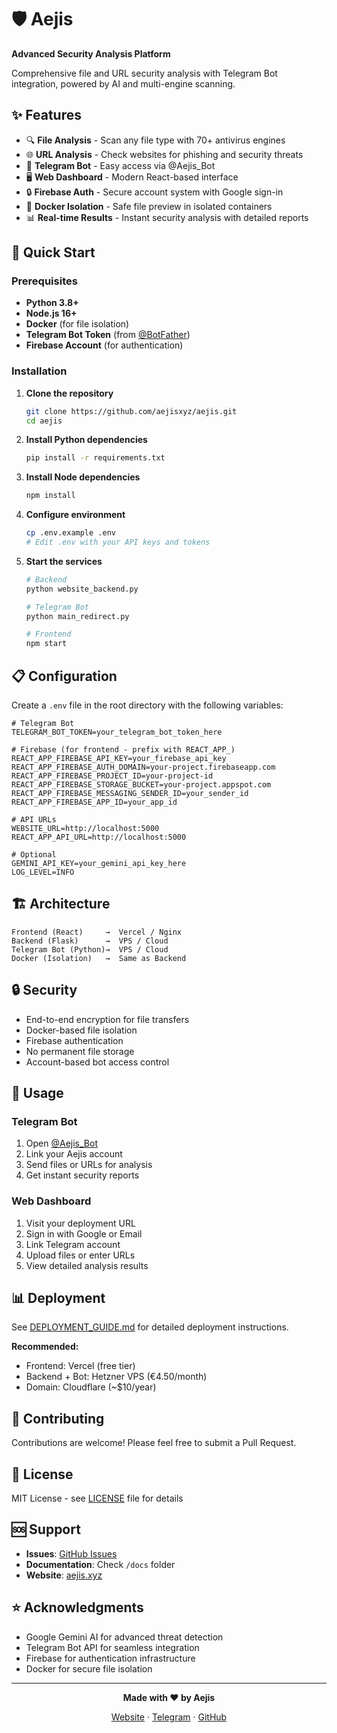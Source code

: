# 🛡️ Aejis

**Advanced Security Analysis Platform**

Comprehensive file and URL security analysis with Telegram Bot integration, powered by AI and multi-engine scanning.

## ✨ Features

- 🔍 **File Analysis** - Scan any file type with 70+ antivirus engines
- 🌐 **URL Analysis** - Check websites for phishing and security threats
- 🤖 **Telegram Bot** - Easy access via @Aejis_Bot
- 🖥️ **Web Dashboard** - Modern React-based interface
- 🔒 **Firebase Auth** - Secure account system with Google sign-in
- 🐳 **Docker Isolation** - Safe file preview in isolated containers
- 📊 **Real-time Results** - Instant security analysis with detailed reports

## 🚀 Quick Start

### Prerequisites

- **Python 3.8+**
- **Node.js 16+**
- **Docker** (for file isolation)
- **Telegram Bot Token** (from [@BotFather](https://t.me/BotFather))
- **Firebase Account** (for authentication)

### Installation

1. **Clone the repository**
   ```bash
   git clone https://github.com/aejisxyz/aejis.git
   cd aejis
   ```

2. **Install Python dependencies**
   ```bash
   pip install -r requirements.txt
   ```

3. **Install Node dependencies**
   ```bash
   npm install
   ```

4. **Configure environment**
   ```bash
   cp .env.example .env
   # Edit .env with your API keys and tokens
   ```

5. **Start the services**
   ```bash
   # Backend
   python website_backend.py
   
   # Telegram Bot
   python main_redirect.py
   
   # Frontend
   npm start
   ```

## 📋 Configuration

Create a `.env` file in the root directory with the following variables:

```env
# Telegram Bot
TELEGRAM_BOT_TOKEN=your_telegram_bot_token_here

# Firebase (for frontend - prefix with REACT_APP_)
REACT_APP_FIREBASE_API_KEY=your_firebase_api_key
REACT_APP_FIREBASE_AUTH_DOMAIN=your-project.firebaseapp.com
REACT_APP_FIREBASE_PROJECT_ID=your-project-id
REACT_APP_FIREBASE_STORAGE_BUCKET=your-project.appspot.com
REACT_APP_FIREBASE_MESSAGING_SENDER_ID=your_sender_id
REACT_APP_FIREBASE_APP_ID=your_app_id

# API URLs
WEBSITE_URL=http://localhost:5000
REACT_APP_API_URL=http://localhost:5000

# Optional
GEMINI_API_KEY=your_gemini_api_key_here
LOG_LEVEL=INFO
```

## 🏗️ Architecture

```
Frontend (React)     →  Vercel / Nginx
Backend (Flask)      →  VPS / Cloud
Telegram Bot (Python)→  VPS / Cloud
Docker (Isolation)   →  Same as Backend
```

## 🔒 Security

- End-to-end encryption for file transfers
- Docker-based file isolation
- Firebase authentication
- No permanent file storage
- Account-based bot access control

## 📱 Usage

### Telegram Bot
1. Open [@Aejis_Bot](https://t.me/Aejis_Bot)
2. Link your Aejis account
3. Send files or URLs for analysis
4. Get instant security reports

### Web Dashboard
1. Visit your deployment URL
2. Sign in with Google or Email
3. Link Telegram account
4. Upload files or enter URLs
5. View detailed analysis results

## 📊 Deployment

See [DEPLOYMENT_GUIDE.md](DEPLOYMENT_GUIDE.md) for detailed deployment instructions.

**Recommended:**
- Frontend: Vercel (free tier)
- Backend + Bot: Hetzner VPS (€4.50/month)
- Domain: Cloudflare (~$10/year)

## 🤝 Contributing

Contributions are welcome! Please feel free to submit a Pull Request.

## 📜 License

MIT License - see [LICENSE](LICENSE) file for details

## 🆘 Support

- **Issues**: [GitHub Issues](https://github.com/aejisxyz/aejis/issues)
- **Documentation**: Check `/docs` folder
- **Website**: [aejis.xyz](https://aejis.xyz)

## ⭐ Acknowledgments

- Google Gemini AI for advanced threat detection
- Telegram Bot API for seamless integration
- Firebase for authentication infrastructure
- Docker for secure file isolation

---

<div align="center">

**Made with ❤️ by Aejis**

[Website](https://aejis.xyz) · [Telegram](https://t.me/Aejis_Bot) · [GitHub](https://github.com/aejisxyz/aejis)

</div>

